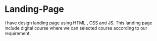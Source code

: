# Landing-Page
I have design landing page using HTML , CSS and JS. This landing page include digital course where we can selected  course according to our requirement.
